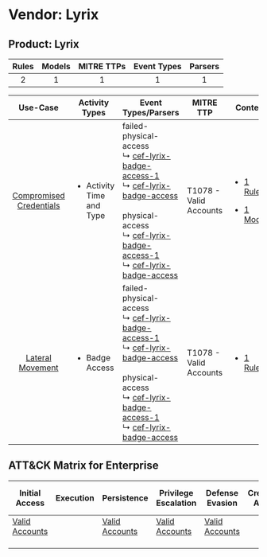 Vendor: Lyrix
=============
Product: Lyrix
--------------
| Rules | Models | MITRE TTPs | Event Types | Parsers |
|:-----:|:------:|:----------:|:-----------:|:-------:|
|   2   |   1    |     1      |      1      |    1    |

|                                  Use-Case                                  | Activity Types                            | Event Types/Parsers                                                                                                                                                                                                                                                                                                                                                                         | MITRE TTP                  | Content                                                                                                        |
|:--------------------------------------------------------------------------:| ----------------------------------------- | ------------------------------------------------------------------------------------------------------------------------------------------------------------------------------------------------------------------------------------------------------------------------------------------------------------------------------------------------------------------------------------------- | -------------------------- | -------------------------------------------------------------------------------------------------------------- |
| [Compromised Credentials](../../../UseCases/uc_compromised_credentials.md) | <ul><li>Activity Time  and Type</li></ul> |  failed-physical-access<br> ↳ [cef-lyrix-badge-access-1](Parsers/parserContent_cef-lyrix-badge-access-1.md)<br> ↳ [cef-lyrix-badge-access](Parsers/parserContent_cef-lyrix-badge-access.md)<br><br> physical-access<br> ↳ [cef-lyrix-badge-access-1](Parsers/parserContent_cef-lyrix-badge-access-1.md)<br> ↳ [cef-lyrix-badge-access](Parsers/parserContent_cef-lyrix-badge-access.md)<br> | T1078 - Valid Accounts<br> | [<ul><li>1 Rules</li></ul><ul><li>1 Models</li></ul>](Rules_Models/r_m_lyrix_lyrix_Compromised_Credentials.md) |
|        [Lateral Movement](../../../UseCases/uc_lateral_movement.md)        | <ul><li>Badge Access</li></ul>            |  failed-physical-access<br> ↳ [cef-lyrix-badge-access-1](Parsers/parserContent_cef-lyrix-badge-access-1.md)<br> ↳ [cef-lyrix-badge-access](Parsers/parserContent_cef-lyrix-badge-access.md)<br><br> physical-access<br> ↳ [cef-lyrix-badge-access-1](Parsers/parserContent_cef-lyrix-badge-access-1.md)<br> ↳ [cef-lyrix-badge-access](Parsers/parserContent_cef-lyrix-badge-access.md)<br> | T1078 - Valid Accounts<br> | [<ul><li>1 Rules</li></ul>](Rules_Models/r_m_lyrix_lyrix_Lateral_Movement.md)                                  |

ATT&CK Matrix for Enterprise
----------------------------
| Initial Access                                                      | Execution | Persistence                                                         | Privilege Escalation                                                | Defense Evasion                                                     | Credential Access | Discovery | Lateral Movement | Collection | Command and Control | Exfiltration | Impact |
| ------------------------------------------------------------------- | --------- | ------------------------------------------------------------------- | ------------------------------------------------------------------- | ------------------------------------------------------------------- | ----------------- | --------- | ---------------- | ---------- | ------------------- | ------------ | ------ |
| [Valid Accounts](https://attack.mitre.org/techniques/T1078)<br><br> |           | [Valid Accounts](https://attack.mitre.org/techniques/T1078)<br><br> | [Valid Accounts](https://attack.mitre.org/techniques/T1078)<br><br> | [Valid Accounts](https://attack.mitre.org/techniques/T1078)<br><br> |                   |           |                  |            |                     |              |        |